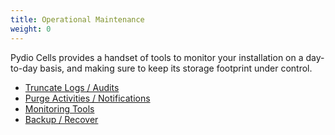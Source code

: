 ```yaml
---
title: Operational Maintenance
weight: 0
---
```

Pydio Cells provides a handset of tools to monitor your installation on a day-to-day basis, and making sure to keep its storage footprint under control. 

* [Truncate Logs / Audits](../truncate-logs-audits/)
* [Purge Activities / Notifications](../purge-activities-notifications/)
* [Monitoring Tools](../monitoring-tools/)
* [Backup / Recover](../backup-recover/)
